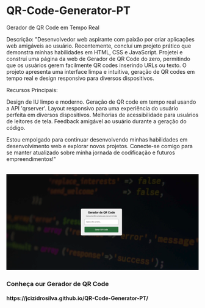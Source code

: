 # QR-Code-Generator-PT
 Gerador de QR Code em Tempo Real

Descrição:
"Desenvolvedor web aspirante com paixão por criar aplicações web amigáveis ao usuário. Recentemente, concluí um projeto prático que demonstra minhas habilidades em HTML, CSS e JavaScript. Projetei e construí uma página da web de Gerador de QR Code do zero, permitindo que os usuários gerem facilmente QR codes inserindo URLs ou texto. O projeto apresenta uma interface limpa e intuitiva, geração de QR codes em tempo real e design responsivo para diversos dispositivos.

Recursos Principais:

Design de IU limpo e moderno.
Geração de QR code em tempo real usando a API 'qrserver'.
Layout responsivo para uma experiência do usuário perfeita em diversos dispositivos.
Melhorias de acessibilidade para usuários de leitores de tela.
Feedback amigável ao usuário durante a geração do código.

Estou empolgado para continuar desenvolvendo minhas habilidades em desenvolvimento web e explorar novos projetos. Conecte-se comigo para se manter atualizado sobre minha jornada de codificação e futuros empreendimentos!"
<br>
<br>

<img src="./img/1.png">

<h3>Conheça our Gerador de QR Code</h3>

<h4>https://jcizidrosilva.github.io/QR-Code-Generator-PT/</h4>

